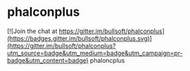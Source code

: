 # phalconplus

[![Join the chat at https://gitter.im/bullsoft/phalconplus](https://badges.gitter.im/bullsoft/phalconplus.svg)](https://gitter.im/bullsoft/phalconplus?utm_source=badge&utm_medium=badge&utm_campaign=pr-badge&utm_content=badge)
phaloncplus
